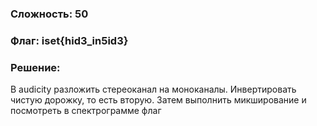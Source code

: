 ### Сложность: 50
### Флаг: iset{hid3_in5id3}
### Решение: 
В audicity разложить стереоканал на моноканалы. Инвертировать чистую дорожку, то есть вторую. Затем выполнить микширование и посмотреть в спектрограмме флаг